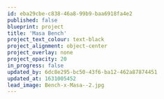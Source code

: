 ```yaml
---
id: eba29cbe-c838-46a8-99b9-baa6918fa4e2
published: false
blueprint: project
title: 'Masa Bench'
project_text_colour: text-black
project_alignment: object-center
project_overlay: none
project_opacity: 20
in_progress: false
updated_by: 6dc8e295-bc50-43f6-ba12-462a87874451
updated_at: 1631005452
lead_image: Bench-x-Masa--2.jpg
---
```

